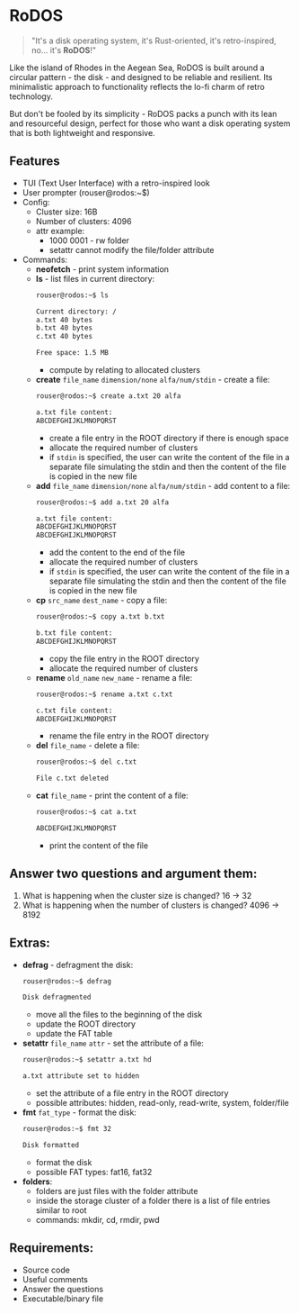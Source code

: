 # RoDOS

> "It's a disk operating system, it's Rust-oriented, it's retro-inspired, no... it's **RoDOS**!"

Like the island of Rhodes in the Aegean Sea, RoDOS is built around a circular pattern - the disk - and designed to be reliable and resilient. 
Its minimalistic approach to functionality reflects the lo-fi charm of retro technology. 

But don't be fooled by its simplicity - RoDOS packs a punch with its lean and resourceful design, perfect for those who want a disk operating system that is both lightweight and responsive.

## Features
- TUI (Text User Interface) with a retro-inspired look
- User prompter (rouser@rodos:~$)
- Config:
  - Cluster size: 16B
  - Number of clusters: 4096
  - attr example:
    - 1000 0001 - rw folder
    - setattr cannot modify the file/folder attribute
- Commands:
  - **neofetch** - print system information
  - **ls** - list files in current directory:
    ```bash
    rouser@rodos:~$ ls
    
    Current directory: /
    a.txt 40 bytes
    b.txt 40 bytes
    c.txt 40 bytes
    
    Free space: 1.5 MB 
    ```
    - compute by relating to allocated clusters
  - **create** `file_name` `dimension/none` `alfa/num/stdin` - create a file:
    ```bash
    rouser@rodos:~$ create a.txt 20 alfa
    
    a.txt file content:
    ABCDEFGHIJKLMNOPQRST
    ```
    - create a file entry in the ROOT directory if there is enough space
    - allocate the required number of clusters
    - if `stdin` is specified, the user can write the content of the file in a separate file simulating the stdin
    and then the content of the file is copied in the new file
  - **add** `file_name` `dimension/none` `alfa/num/stdin` - add content to a file:
    ```bash
    rouser@rodos:~$ add a.txt 20 alfa
    
    a.txt file content:
    ABCDEFGHIJKLMNOPQRST
    ABCDEFGHIJKLMNOPQRST
    ```
    - add the content to the end of the file
    - allocate the required number of clusters
    - if `stdin` is specified, the user can write the content of the file in a separate file simulating the stdin
    and then the content of the file is copied in the new file
  - **cp** `src_name` `dest_name` - copy a file:
    ```bash
    rouser@rodos:~$ copy a.txt b.txt
    
    b.txt file content:
    ABCDEFGHIJKLMNOPQRST
    ```
    - copy the file entry in the ROOT directory
    - allocate the required number of clusters
  - **rename** `old_name` `new_name` - rename a file:
    ```bash
    rouser@rodos:~$ rename a.txt c.txt
    
    c.txt file content:
    ABCDEFGHIJKLMNOPQRST
    ```
    - rename the file entry in the ROOT directory
  - **del** `file_name` - delete a file:
    ```bash
    rouser@rodos:~$ del c.txt
  
    File c.txt deleted
    ```
  - **cat** `file_name` - print the content of a file:
    ```bash
    rouser@rodos:~$ cat a.txt
    
    ABCDEFGHIJKLMNOPQRST
    ```
    - print the content of the file
    
## Answer two questions and argument them:
1. What is happening when the cluster size is changed? 16 -> 32
2. What is happening when the number of clusters is changed? 4096 -> 8192

## Extras:
- **defrag** - defragment the disk:
  ```bash
  rouser@rodos:~$ defrag
  
  Disk defragmented
  ```
  - move all the files to the beginning of the disk
  - update the ROOT directory
  - update the FAT table
- **setattr** `file_name` `attr` - set the attribute of a file:
  ```bash
  rouser@rodos:~$ setattr a.txt hd
  
  a.txt attribute set to hidden
  ```
  - set the attribute of a file entry in the ROOT directory
  - possible attributes: hidden, read-only, read-write, system, folder/file
- **fmt** `fat_type` - format the disk:
  ```bash
  rouser@rodos:~$ fmt 32
  
  Disk formatted
  ```
  - format the disk
  - possible FAT types: fat16, fat32
- **folders**:
  - folders are just files with the folder attribute
  - inside the storage cluster of a folder there is a list of file entries similar to root
  - commands: mkdir, cd, rmdir, pwd

## Requirements:
- Source code
- Useful comments
- Answer the questions
- Executable/binary file